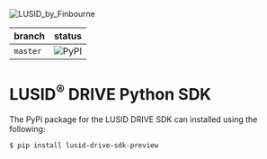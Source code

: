 ![LUSID_by_Finbourne](https://content.finbourne.com/LUSID_repo.png)

| branch | status |
| --- | --- |
| `master` |  ![PyPI](https://img.shields.io/pypi/v/lusid-drive-sdk-preview?color=blue)

# LUSID<sup>®</sup> DRIVE Python SDK

The PyPi package for the LUSID DRIVE SDK can installed using the following:

```
$ pip install lusid-drive-sdk-preview
```

